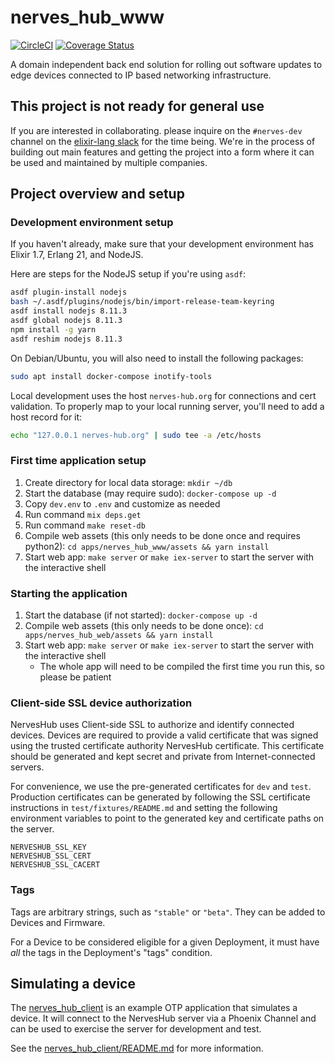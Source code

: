 # nerves_hub_www

[![CircleCI](https://circleci.com/gh/nerves-hub/nerves_hub_web.svg?style=svg)](https://circleci.com/gh/nerves-hub/nerves_hub_web)
[![Coverage Status](https://coveralls.io/repos/github/nerves-hub/nerves_hub_web/badge.svg?branch=master)](https://coveralls.io/github/nerves-hub/nerves_hub_web?branch=master)

A domain independent back end solution for rolling out software updates to edge
devices connected to IP based networking infrastructure.

## This project is not ready for general use

If you are interested in collaborating. please inquire on the `#nerves-dev`
channel on the [elixir-lang slack](https://elixir-slackin.herokuapp.com/) for
the time being.  We're in the process of building out main features and getting
the project into a form where it can be used and maintained by multiple
companies.

## Project overview and setup

### Development environment setup

If you haven't already, make sure that your development environment has
Elixir 1.7, Erlang 21, and NodeJS.

Here are steps for the NodeJS setup if you're using `asdf`:

```sh
asdf plugin-install nodejs
bash ~/.asdf/plugins/nodejs/bin/import-release-team-keyring
asdf install nodejs 8.11.3
asdf global nodejs 8.11.3
npm install -g yarn
asdf reshim nodejs 8.11.3
```

On Debian/Ubuntu, you will also need to install the following packages:

```sh
sudo apt install docker-compose inotify-tools
```

Local development uses the host `nerves-hub.org` for connections and cert validation. To properly map to your local running server, you'll need to add a host record for it:

```sh
echo "127.0.0.1 nerves-hub.org" | sudo tee -a /etc/hosts
```

### First time application setup

1. Create directory for local data storage: `mkdir ~/db`
2. Start the database (may require sudo): `docker-compose up -d`
3. Copy `dev.env` to `.env` and customize as needed
4. Run command `mix deps.get`
5. Run command `make reset-db`
6. Compile web assets (this only needs to be done once and requires python2):
   `cd apps/nerves_hub_www/assets && yarn install`
7. Start web app: `make server` or `make iex-server` to start the server with the
   interactive shell

### Starting the application

1. Start the database (if not started): `docker-compose up -d`
2. Compile web assets (this only needs to be done once):
   `cd apps/nerves_hub_web/assets && yarn install`
3. Start web app: `make server` or `make iex-server` to start the server with the
   interactive shell
   * The whole app will need to be compiled the first time you run this, so
     please be patient

### Client-side SSL device authorization

NervesHub uses Client-side SSL to authorize and identify connected devices.
Devices are required to provide a valid certificate that was signed using the
trusted certificate authority NervesHub certificate. This certificate should be
generated and kept secret and private from Internet-connected servers.

For convenience, we use the pre-generated certificates for `dev` and `test`.
Production certificates can be generated by following the SSL certificate
instructions in `test/fixtures/README.md` and setting the following environment
variables to point to the generated key and certificate paths on the server.

```text
NERVESHUB_SSL_KEY
NERVESHUB_SSL_CERT
NERVESHUB_SSL_CACERT
```

### Tags

Tags are arbitrary strings, such as `"stable"` or `"beta"`. They can be added to
Devices and Firmware.

For a Device to be considered eligible for a given Deployment, it must have
*all* the tags in the Deployment's "tags" condition.

## Simulating a device

The [nerves_hub_client](https://github.com/nerves-hub/nerves_hub_client) is an
example OTP application that simulates a device.  It will connect to the
NervesHub server via a Phoenix Channel and can be used to exercise the server
for development and test.

See the
[nerves_hub_client/README.md](https://github.com/nerves-hub/nerves_hub_client/blob/master/README.md)
for more information.

